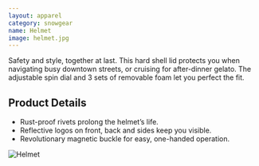 ```yaml
---
layout: apparel
category: snowgear
name: Helmet
image: helmet.jpg
---
```


Safety and style, together at last. This hard shell lid protects you when navigating busy downtown streets, or cruising for after-dinner gelato. The adjustable spin dial and 3 sets of removable foam let you perfect the fit. 

## Product Details

- Rust-proof rivets prolong the helmet’s life.
- Reflective logos on front, back and sides keep you visible.
- Revolutionary magnetic buckle for easy, one-handed operation.

![Helmet](http://designer6905.files.wordpress.com/2010/10/helmet1.jpg)

